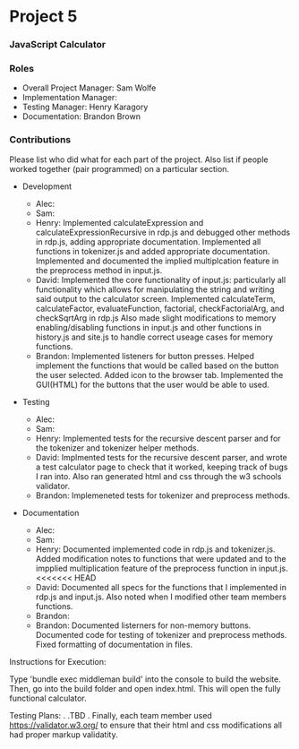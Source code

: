# Project 5
### JavaScript Calculator

### Roles
* Overall Project Manager: Sam Wolfe
* Implementation Manager: 
* Testing Manager: Henry Karagory
* Documentation: Brandon Brown

### Contributions
Please list who did what for each part of the project.
Also list if people worked together (pair programmed) on a particular section.

* Development
  * Alec: 
  * Sam: 
  * Henry: Implemented calculateExpression and calculateExpressionRecursive in rdp.js and debugged other methods in rdp.js, adding appropriate documentation.  Implemented all functions in tokenizer.js and added appropriate documentation.  Implemented and documented the implied multiplcation feature in the preprocess method in input.js.
  * David: Implemented the core functionality of input.js: particularly all functionality which allows for manipulating the string and writing said output to the calculator screen. Implemented calculateTerm, calculateFactor, evaluateFunction, factorial, checkFactorialArg, and checkSqrtArg in rdp.js Also made slight modifications to memory enabling/disabling functions in input.js and other functions in history.js and site.js to handle correct useage cases for memory functions.
  * Brandon: Implemented listeners for button presses. Helped implement the functions that would be called based on the button the user selected. Added icon to the browser tab. Implemented the GUI(HTML) for the buttons that the user would be able to used.


* Testing
  * Alec: 
  * Sam: 
  * Henry: Implemented tests for the recursive descent parser and for the tokenizer and tokenizer helper methods.
  * David: Implmented tests for the recursive descent parser, and wrote a test calculator page to check that it worked, keeping track of bugs I ran into. Also ran generated html and css through the w3 schools validator.
  * Brandon: Implemeneted tests for tokenizer and preprocess methods.

  
* Documentation
  * Alec: 
  * Sam: 
  * Henry: Documented implemented code in rdp.js and tokenizer.js.  Added modification notes to functions that were updated  and to the impplied multiplication feature of the preprocess function in input.js.  
<<<<<<< HEAD
  * David: Documented all specs for the functions that I implemented in rdp.js and input.js. Also noted when I modified other team members functions.
  * Brandon: 
  * Brandon: Documented listerners for non-memory buttons. Documented code for testing of tokenizer and preprocess methods. Fixed formatting of documentation in files. 
  
Instructions for Execution:

Type 'bundle exec middleman build' into the console to build the website. Then, go into the build folder and open index.html. This will open the fully functional calculator. 

Testing Plans: 
.
.TBD
.
Finally, each team member used https://validator.w3.org/ to ensure that their html and css modifications all had proper markup validatity.
